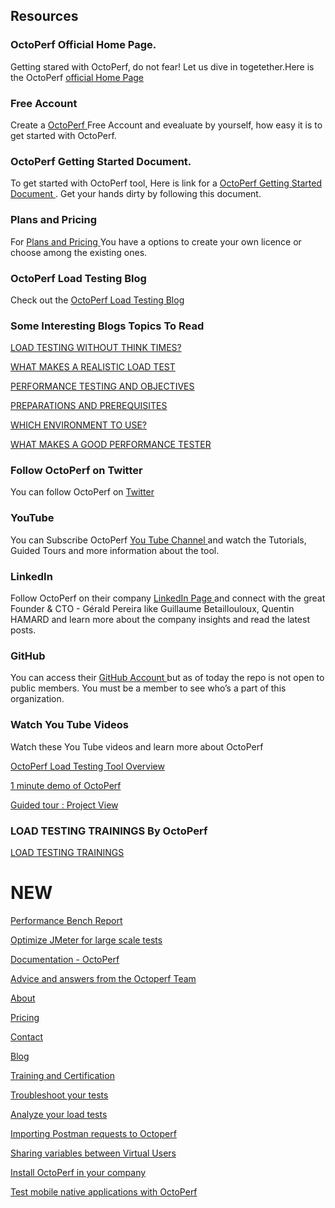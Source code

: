 ## Resources

### OctoPerf Official Home Page.

Getting stared with OctoPerf, do not fear! Let us dive in togetether.Here is the OctoPerf
<a target="_blank" href="https://octoperf.com/"> official Home Page </a>

### Free Account

Create a <a target="_blank" href="https://app.octoperf.com/#/access/signup"> OctoPerf </a> Free Account and evealuate by yourself, how easy it is to get started with OctoPerf.

 ### OctoPerf Getting Started Document.
 
 To get started with OctoPerf tool, Here is link for a <a target="_blank" href="https://doc.octoperf.com/"> OctoPerf Getting Started Document </a> . Get your hands dirty by following this document.

### Plans and Pricing

For <a target="_blank" href="https://octoperf.com/pricing/"> Plans and Pricing </a> You have a options to create your own licence or choose among the existing ones. 

### OctoPerf Load Testing Blog

Check out the <a target="_blank" href="https://octoperf.com/blog/"> OctoPerf Load Testing Blog </a> 

### Some Interesting Blogs Topics To Read
<a target="_blank" href="https://octoperf.com/blog/2017/03/15/think-time/">  LOAD TESTING WITHOUT THINK TIMES? </a>

<a target="_blank" href="https://octoperf.com/blog/2015/11/19/what-makes-a-realistic-load-test/"> WHAT MAKES A REALISTIC LOAD TEST</a>

<a target="_blank" href="https://octoperf.com/blog/2015/10/29/performance-testing-and-objectives/"> PERFORMANCE TESTING AND OBJECTIVES</a>

<a target="_blank" href="https://octoperf.com/blog/2015/11/05/preparations-and-prerequisites/"> PREPARATIONS AND PREREQUISITES</a>

<a target="_blank" href="https://octoperf.com/blog/2015/10/08/which-environment-to-use/
"> WHICH ENVIRONMENT TO USE?</a>

<a target="_blank" href="https://octoperf.com/blog/2015/10/22/what-makes-a-good-performance-tester/"> WHAT MAKES A GOOD PERFORMANCE TESTER</a>

### Follow OctoPerf on Twitter 

You can follow OctoPerf on <a target="_blank" href="https://twitter.com/octoperf"> Twitter </a>

### YouTube 

You can Subscribe OctoPerf <a target="_blank" href="https://www.youtube.com/channel/UCUNI9ICs-AbGDA3V1shXTuw/"> You Tube Channel </a>  and watch the Tutorials, Guided Tours and more information about the tool.


### LinkedIn 

Follow OctoPerf on their company <a target="_blank" href="https://www.linkedin.com/company/octoperf"> LinkedIn Page </a> and connect with the great Founder & CTO - Gérald Pereira like Guillaume Betaillouloux, Quentin HAMARD and learn more about the company insights and read the latest posts.

### GitHub 

You can access their <a target="_blank" href="https://github.com/OctoPerf"> GitHub Account </a>  but as of today the repo is not open to public members. You must be a member to see who’s a part of this organization. 

### Watch You Tube Videos 

Watch these You Tube videos and learn more about OctoPerf

 <a target="_blank" href="https://www.youtube.com/watch?v=fz9E_euuxQU&list=PLpSi3AVZHI5rJHGiVh2W90k28KqERDNNV"> OctoPerf Load Testing Tool Overview </a>


 <a target="_blank" href="https://www.youtube.com/watch?v=49WFIXDktbk&list=PLpSi3AVZHI5o1BvKzK4LftcKIpo4WJejh"> 1 minute demo of OctoPerf</a>
 
 <a target="_blank" href="https://www.youtube.com/watch?v=Qfex3-d2eFQ&list=PLpSi3AVZHI5ojqRqJFPq7oOrJfVmGoJJC"> Guided tour : Project View</a>

### LOAD TESTING TRAININGS By OctoPerf

<a target="_blank" href="https://octoperf.com/trainings/"> LOAD TESTING TRAININGS</a>


# NEW

[Performance Bench Report](https://doc.octoperf.com/analysis/edit-bench-report/)

[Optimize JMeter for large scale tests](https://octoperf.com/blog/2017/10/12/optimize-jmeter-for-large-scale-tests/)

[Documentation - OctoPerf](https://doc.octoperf.com/)

[Advice and answers from the Octoperf Team](https://octoperf.slaask.help/hc/)

[About](https://octoperf.com/about/)

[Pricing](https://octoperf.com/pricing/)

[Contact](https://octoperf.com/contact/)

[Blog](https://octoperf.com/blog/)

[Training and Certification](https://octoperf.com/tutorials/)

[Troubleshoot your tests](https://octoperf.com/blog/2021/01/21/troubleshoot-your-tests/)

[Analyze your load tests](https://octoperf.com/blog/2020/07/09/analyze-your-load-tests/)

[Importing Postman requests to Octoperf](https://octoperf.com/blog/2020/07/01/postman/)

[Sharing variables between Virtual Users](https://octoperf.com/blog/2020/05/27/variables-mq/)

[Install OctoPerf in your company](https://octoperf.com/blog/2020/03/19/octoperf-in-your-company/)

[Test mobile native applications with OctoPerf](https://octoperf.com/blog/2016/03/22/octoperf-mobile-capabilities/)

